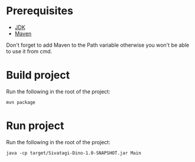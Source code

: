 # Prerequisites

- [JDK](https://www.oracle.com/java/technologies/downloads/)
- [Maven](https://maven.apache.org/download.cgi)

Don't forget to add Maven to the Path variable otherwise you won't be able to use it from cmd.

# Build project

Run the following in the root of the project:
```
mvn package
```

# Run project

Run the following in the root of the project:
```
java -cp target/Sivatagi-Dino-1.0-SNAPSHOT.jar Main
```